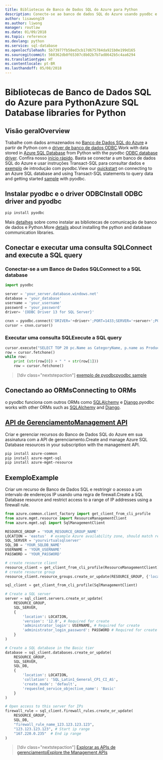 ```yaml
---
title: Bibliotecas de Banco de Dados SQL do Azure para Python
description: Conecte-se ao banco de dados SQL do Azure usando pyodbc e o driver ODBC ou gerencie as instâncias do SQL do Azure com a API de gerenciamento.
author: lisawong19
ms.author: liwong
manager: routlaw
ms.date: 01/09/2018
ms.topic: reference
ms.devlang: python
ms.service: sql-database
ms.openlocfilehash: 5b73977fb58ed3cb17d675784da921b0e199d165
ms.sourcegitcommit: 560362db0f65307c8b02b7b7ad8642b5c4aa6294
ms.translationtype: HT
ms.contentlocale: pt-BR
ms.lasthandoff: 05/08/2018
---
```

# <a name="azure-sql-database-libraries-for-python"></a><span data-ttu-id="9d4ca-103">Bibliotecas de Banco de Dados SQL do Azure para Python</span><span class="sxs-lookup"><span data-stu-id="9d4ca-103">Azure SQL Database libraries for Python</span></span>

## <a name="overview"></a><span data-ttu-id="9d4ca-104">Visão geral</span><span class="sxs-lookup"><span data-stu-id="9d4ca-104">Overview</span></span>

<span data-ttu-id="9d4ca-105">Trabalhe com dados armazenados no [Banco de Dados SQL do Azure](/azure/sql-database/sql-database-technical-overview) a partir de Python com o [driver de banco de dados ODBC](https://github.com/mkleehammer/pyodbc/wiki/Drivers-and-Driver-Managers).</span><span class="sxs-lookup"><span data-stu-id="9d4ca-105">Work with data stored in [Azure SQL Database](/azure/sql-database/sql-database-technical-overview) from Python with the pyodbc [ODBC database driver](https://github.com/mkleehammer/pyodbc/wiki/Drivers-and-Driver-Managers).</span></span> <span data-ttu-id="9d4ca-106">Confira nosso [início rápido](https://docs.microsoft.com/azure/sql-database/sql-database-connect-query-python). Basta se conectar a um banco de dados SQL do Azure e usar instruções Transact-SQL para consultar dados e [exemplo](https://github.com/mkleehammer/pyodbc/wiki/Getting-started) de introdução com pyodbc.</span><span class="sxs-lookup"><span data-stu-id="9d4ca-106">View our [quickstart](https://docs.microsoft.com/azure/sql-database/sql-database-connect-query-python) on connecting to an Azure SQL database and using Transact-SQL statements to query data and getting started [sample](https://github.com/mkleehammer/pyodbc/wiki/Getting-started) with pyodbc.</span></span>

## <a name="install-odbc-driver-and-pyodbc"></a><span data-ttu-id="9d4ca-107">Instalar pyodbc e o driver ODBC</span><span class="sxs-lookup"><span data-stu-id="9d4ca-107">Install ODBC driver and pyodbc</span></span>

```bash
pip install pyodbc
```
<span data-ttu-id="9d4ca-108">Mais [detalhes](https://docs.microsoft.com/azure/sql-database/sql-database-connect-query-python#install-the-python-and-database-communication-libraries) sobre como instalar as bibliotecas de comunicação de banco de dados e Python.</span><span class="sxs-lookup"><span data-stu-id="9d4ca-108">More [details](https://docs.microsoft.com/azure/sql-database/sql-database-connect-query-python#install-the-python-and-database-communication-libraries) about installing the python and database communication libraries.</span></span>

## <a name="connect-and-execute-a-sql-query"></a><span data-ttu-id="9d4ca-109">Conectar e executar uma consulta SQL</span><span class="sxs-lookup"><span data-stu-id="9d4ca-109">Connect and execute a SQL query</span></span>

### <a name="connect-to-a-sql-database"></a><span data-ttu-id="9d4ca-110">Conectar-se a um Banco de Dados SQL</span><span class="sxs-lookup"><span data-stu-id="9d4ca-110">Connect to a SQL database</span></span>

```python
import pyodbc

server = 'your_server.database.windows.net'
database = 'your_database'
username = 'your_username'
password = 'your_password'
driver= '{ODBC Driver 13 for SQL Server}'

cnxn = pyodbc.connect('DRIVER='+driver+';PORT=1433;SERVER='+server+';PORT=1443;DATABASE='+database+';UID='+username+';PWD='+ password)
cursor = cnxn.cursor()
```

### <a name="execute-a-sql-query"></a><span data-ttu-id="9d4ca-111">Executar uma consulta SQL</span><span class="sxs-lookup"><span data-stu-id="9d4ca-111">Execute a SQL query</span></span>

```python
cursor.execute("SELECT TOP 20 pc.Name as CategoryName, p.name as ProductName FROM [SalesLT].[ProductCategory] pc JOIN [SalesLT].[Product] p ON pc.productcategoryid = p.productcategoryid")
row = cursor.fetchone()
while row:
    print (str(row[0]) + " " + str(row[1]))
    row = cursor.fetchone()
```

> [!div class="nextstepaction"]
> [<span data-ttu-id="9d4ca-112">exemplo de pyodbc</span><span class="sxs-lookup"><span data-stu-id="9d4ca-112">pyodbc sample</span></span>](https://github.com/mkleehammer/pyodbc/wiki/Getting-started)

## <a name="connecting-to-orms"></a><span data-ttu-id="9d4ca-113">Conectando ao ORMs</span><span class="sxs-lookup"><span data-stu-id="9d4ca-113">Connecting to ORMs</span></span>

<span data-ttu-id="9d4ca-114">o pyodbc funciona com outros ORMs como [SQLAlchemy](http://docs.sqlalchemy.org/en/latest/dialects/mssql.html?highlight=pyodbc#module-sqlalchemy.dialects.mssql.pyodbc) e [Django](https://github.com/lionheart/django-pyodbc/).</span><span class="sxs-lookup"><span data-stu-id="9d4ca-114">pyodbc works with other ORMs such as [SQLAlchemy](http://docs.sqlalchemy.org/en/latest/dialects/mssql.html?highlight=pyodbc#module-sqlalchemy.dialects.mssql.pyodbc) and [Django](https://github.com/lionheart/django-pyodbc/).</span></span> 

## <a name="management-apipythonapioverviewazuresqlmanagement"></a>[<span data-ttu-id="9d4ca-115">API de Gerenciamento</span><span class="sxs-lookup"><span data-stu-id="9d4ca-115">Management API</span></span>](/python/api/overview/azure/sql/management)

<span data-ttu-id="9d4ca-116">Criar e gerenciar recursos do Banco de Dados SQL do Azure em sua assinatura com a API de gerenciamento.</span><span class="sxs-lookup"><span data-stu-id="9d4ca-116">Create and manage Azure SQL Database resources in your subscription with the management API.</span></span> 

```bash
pip install azure-common
pip install azure-mgmt-sql
pip install azure-mgmt-resource
```

## <a name="example"></a><span data-ttu-id="9d4ca-117">Exemplo</span><span class="sxs-lookup"><span data-stu-id="9d4ca-117">Example</span></span>

<span data-ttu-id="9d4ca-118">Criar um recurso de Banco de Dados SQL e restringir o acesso a um intervalo de endereços IP usando uma regra de firewall.</span><span class="sxs-lookup"><span data-stu-id="9d4ca-118">Create a SQL Database resource and restrict access to a range of IP addresses using a firewall rule.</span></span>

```python
from azure.common.client_factory import get_client_from_cli_profile
from azure.mgmt.resource import ResourceManagementClient
from azure.mgmt.sql import SqlManagementClient

RESOURCE_GROUP = 'YOUR_RESOURCE_GROUP_NAME'
LOCATION = 'eastus'  # example Azure availability zone, should match resource group
SQL_SERVER = 'yourvirtualsqlserver'
SQL_DB = 'YOUR_SQLDB_NAME'
USERNAME = 'YOUR_USERNAME'
PASSWORD = 'YOUR_PASSWORD'

# create resource client
resource_client = get_client_from_cli_profile(ResourceManagementClient)
# create resource group
resource_client.resource_groups.create_or_update(RESOURCE_GROUP, {'location': LOCATION})

sql_client = get_client_from_cli_profile(SqlManagementClient)

# Create a SQL server
server = sql_client.servers.create_or_update(
    RESOURCE_GROUP,
    SQL_SERVER,
    {
        'location': LOCATION,
        'version': '12.0', # Required for create
        'administrator_login': USERNAME, # Required for create
        'administrator_login_password': PASSWORD # Required for create
    }
)

# Create a SQL database in the Basic tier
database = sql_client.databases.create_or_update(
    RESOURCE_GROUP,
    SQL_SERVER,
    SQL_DB,
    {
        'location': LOCATION,
        'collation': 'SQL_Latin1_General_CP1_CI_AS',
        'create_mode': 'default',
        'requested_service_objective_name': 'Basic'
    }
)

# Open access to this server for IPs
firewall_rule = sql_client.firewall_rules.create_or_update(
    RESOURCE_GROUP,
    SQL_DB,
    "firewall_rule_name_123.123.123.123",
    "123.123.123.123", # Start ip range
    "167.220.0.235"  # End ip range
)
```
> [!div class="nextstepaction"]
> [<span data-ttu-id="9d4ca-119">Explorar as APIs de gerenciamento</span><span class="sxs-lookup"><span data-stu-id="9d4ca-119">Explore the Management APIs</span></span>](/python/api/overview/azure/sql/management)

